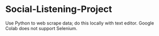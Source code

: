 # Social-Listening-Project

Use Python to web scrape data; do this locally with text editor. 
Google Colab does not support Selenium.
